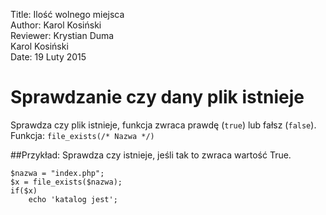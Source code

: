 Title: 		Ilość wolnego miejsca  
Author:		Karol Kosiński  
Reviewer:	Krystian Duma  
			Karol Kosiński  
Date: 		19 Luty 2015  

# Sprawdzanie czy dany plik istnieje

Sprawdza czy plik istnieje, funkcja zwraca prawdę (`true`) lub fałsz (`false`).
Funkcja: `file_exists(/* Nazwa */)`

##Przykład:
Sprawdza czy istnieje, jeśli tak to zwraca wartość True.

	$nazwa = "index.php";
	$x = file_exists($nazwa);
	if($x)
		echo 'katalog jest';

